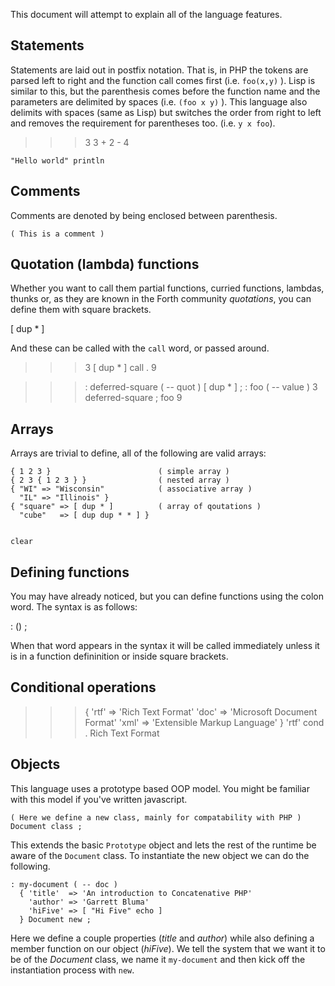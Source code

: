 
This document will attempt to explain all of the language features.

Statements
-----------------

Statements are laid out in postfix notation. That is, in PHP the tokens are parsed left to
right and the function call comes first (i.e. `foo(x,y)` ). Lisp is similar to this, but the
parenthesis comes before the function name and the parameters are delimited by spaces (i.e.
`(foo x y)` ).  This language also delimits with spaces (same as Lisp) but switches the order
from right to left and removes the requirement for parentheses too.  (i.e. `y x foo`).

   >>> 3 3 + 2 -
   4

    "Hello world" println

Comments
------------------

Comments are denoted by being enclosed between parenthesis.

    ( This is a comment )
    

Quotation (lambda) functions
----------------------------

Whether you want to call them partial functions, curried functions, lambdas,
thunks or, as they are known in the Forth community *quotations*, you can
define them with square brackets.

   [ dup * ]

And these can be called with the `call` word, or passed around.

   >>> 3 [ dup * ] call .
   9

   >>> : deferred-square ( -- quot ) 
           [ dup * ] ;
   >>> : foo ( -- value ) 
           3 deferred-square ;
   >>> foo
   9
   
Arrays
---------

Arrays are trivial to define, all of the following are valid arrays:

    { 1 2 3 }                        ( simple array )
    { 2 3 { 1 2 3 } }                ( nested array )
    { "WI" => "Wisconsin"            ( associative array )
      "IL" => "Illinois" }
    { "square" => [ dup * ]          ( array of qoutations )
      "cube"   => [ dup dup * * ] }


    clear

Defining functions
-----------------

You may have already noticed, but you can define functions using the colon
word. The syntax is as follows:

   : <name> (<comment>) <definition> ;

When that word appears in the syntax it will be called immediately unless it is
in a function defininition or inside square brackets.


Conditional operations
----------------------

   >>> { 'rtf' => 'Rich Text Format'
         'doc' => 'Microsoft Document Format'
         'xml' => 'Extensible Markup Language'
       } 'rtf' cond .
   Rich Text Format


Objects
-----------------

This language uses a prototype based OOP model. You might be familiar with this
model if you've written javascript.

    ( Here we define a new class, mainly for compatability with PHP )
    Document class ;
    

This extends the basic `Prototype` object and lets the rest of the runtime be aware of the
`Document` class. To instantiate the new object we can do the following.

    : my-document ( -- doc ) 
      { 'title'  => 'An introduction to Concatenative PHP' 
        'author' => 'Garrett Bluma'
        'hiFive' => [ "Hi Five" echo ] 
      } Document new ;
    

Here we define a couple properties (*title* and *author*) while also defining a member
function on our object (*hiFive*). We tell the system that we want it to be of the *Document*
class, we name it `my-document` and then kick off the instantiation process with `new`.







